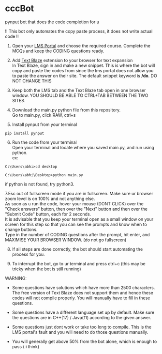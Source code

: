 # cccBot
pynput bot that does the code completion for u


!! This bot only automates the copy paste process, it does not write actual code !!

1. Open your [LMS Portal](https://icode.ccc.training/) and choose the required course. Complete the MCQs and keep the CODING questions ready.

2. Add [Text Blaze](https://chrome.google.com/webstore/detail/text-blaze/idgadaccgipmpannjkmfddolnnhmeklj) extension to your browser for text expansion  
  In Text Blaze, sign in and make a new snippet. This is where the bot will copy and paste the codes from since the lms portal does not allow you to paste the answer on their site. The default snippet keyword is **/do**. DO NOT CHANGE THIS

3. Keep both the LMS tab and the Text Blaze tab open in one browser window. YOU SHOULD BE ABLE TO CTRL+TAB BETWEEN THE TWO SITES.

4. Download the main.py python file from this repository.  
  Go to main.py, click RAW, ctrl+s
  
5. Install pynput from your terminal
```
pip install pynput
```

6. Run the code from your terminal  
  Open your terminal and locate where you saved main.py, and run using python.  
  ex:  
  ```
  C:\Users\abhi>cd desktop

  C:\Users\abhi\Desktop>python main.py
  ```
  if python is not found, try python3.
  
7.Esc out of fullscreen mode if you are in fullscreen. Make sure ur browser zoom level is on 100% and not anything else.  
  As soon as u run the code, hover your mouse (DONT CLICK) over the "Check answers" button, then over the "Next" button and then over the "Submit Code" button, each for 2 seconds.  
  It is advisable that you keep your terminal open as a small window on your screen for this step so that you can see the prompts and know when to change buttons.  
  Type in the number of CODING questions after the prompt, hit enter,  and MAXIMISE YOUR BROWSER WINDOW. (do not go fullscreen) 

8. If all steps are done correctly, the bot should start automating the process for you.

9. To interrupt the bot, go to ur terminal and press ctrl+c  (this may be tricky when the bot is still running)


WARNING:
* Some questions have solutions which have more than 2500 characters. The free version of Text Blaze does not support them and hence these codes will not compile properly. You will manually have to fill in these questions.

* Some questions have a different language set up by default. Make sure the questions are in C++(17) / Java(11) according to the given answer.

* Some questions just dont work or take too long to compile. This is the LMS portal's fault and you will need to do those questions manually.

* You will generally get above 50% from the bot alone, which is enough to pass ( i think)

  
  
